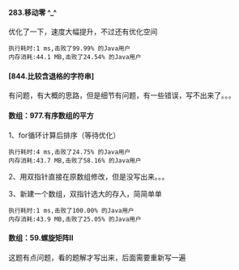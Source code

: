 #### 283.移动零  ^_^
优化了一下，速度大幅提升，不过还有优化空间

    执行耗时:1 ms,击败了99.99% 的Java用户
    内存消耗:44.1 MB,击败了24.54% 的Java用户
#### [844.比较含退格的字符串] <?-?>
有问题，有大概的思路，但是细节有问题，有一些错误，写不出来了。。。
#### 数组：977.有序数组的平方
1、for循环计算后排序（等待优化）

    执行耗时:4 ms,击败了24.75% 的Java用户
    内存消耗:43.7 MB,击败了58.16% 的Java用户
2、用双指针直接在原数组修改，但是没写出来。。。

3、新建一个数组，双指针选大的存入，简简单单
    
    执行耗时:1 ms,击败了100.00% 的Java用户
    内存消耗:43.9 MB,击败了25.05% 的Java用户

#### 数组：59.螺旋矩阵II
这题有点问题，看的题解才写出来，后面需要重新写一遍